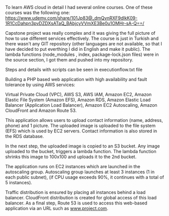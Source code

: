 To learn AWS cloud in detail I had several online courses. One of these courses was the following one:
https://www.udemy.com/share/101Jp83@_dmQvnRXF9dlkK09-1R1CcDahpn3pvDZDXsATaQ_BAbjcyVVmXE3Be0u1OMHr-sA-Q==/

Capstone project was really complex and it was giving the full picture of how to use different services effectively. The course is just in Turkish and there wasn't any GIT repository (other languages are not available, so that I have decided to put everthing I did in English and make it public). The lambda functions (node_modules , index, package-lock.json files) were in the source section, I got them and pushed into my repository.

Steps and details with scripts can be seen in executionflow.txt file


Building a PHP based web application with high availability and fault tolerance by using AWS services:

Virtual Private Cloud (VPC), AWS S3, AWS IAM, Amazon EC2, Amazon Elastic File System (Amazon EFS),
Amazon RDS, Amazon Elastic Load Balancer (Application Load Balancer), Amazon EC2
Autoscaling, Amazon CloudFront and Amazon Route 53.

This application allows users to upload contact information (name, address, phone) and 1
picture. The uploaded image is uploaded to the file system (EFS) which is used by EC2 servers.
Contact information is also stored in the RDS database. 

In the next step, the uploaded image is
copied to an S3 bucket. Any image uploaded to the bucket, triggers a lambda function. The
lambda function shrinks this image to 100x100 and uploads it to the 2nd bucket.

The application runs on EC2 instances which are launched in the autoscaling group.
Autoscaling group launches at least 3 instances (1 in each public subnet), (if CPU usage
exceeds 90%, it continues with a total of 5 instances). 

Traffic distribution is ensured by placing
all instances behind a load balancer. CloudFront distribution is created for global access of this
load balancer. As a final step, Route 53 is used to access this web-based application via an URL
such as www.project.com.
